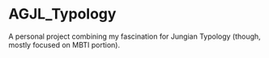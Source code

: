 # AGJL_Typology
 A personal project combining my fascination for Jungian Typology (though, mostly focused on MBTI portion).
